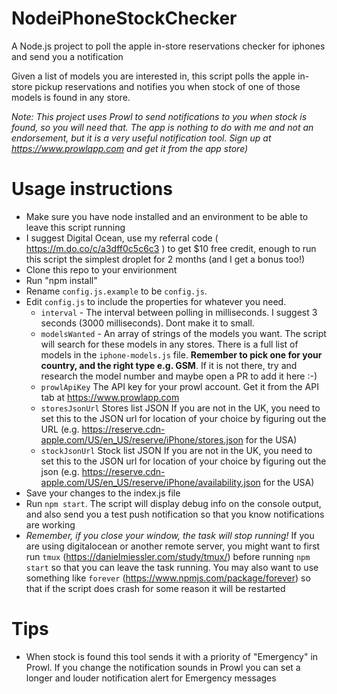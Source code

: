 # NodeiPhoneStockChecker
A Node.js project to poll the apple in-store reservations checker for iphones and send you a notification

Given a list of models you are interested in, this script polls the apple in-store pickup reservations and notifies you when stock of one of those models is found in any store.

_Note: This project uses Prowl to send notifications to you when stock is found, so you will need that. The app is nothing to do with me and not an endorsement, but it is a very useful notification tool. Sign up at https://www.prowlapp.com and get it from the app store)_

# Usage instructions
* Make sure you have node installed and an environment to be able to leave this script running
* I suggest Digital Ocean, use my referral code ( https://m.do.co/c/a3dff0c5c6c3 ) to get $10 free credit, enough to run this script the simplest droplet for 2 months (and I get a bonus too!)
* Clone this repo to your envirionment
* Run "npm install"
* Rename `config.js.example` to be `config.js`.
* Edit `config.js` to include the properties for whatever you need.
  * `interval` - The interval between polling in milliseconds. I suggest 3 seconds (3000 milliseconds). Dont make it to small.
  * `modelsWanted` - An array of strings of the models you want. The script will search for these models in any stores. There is a full list of models in the `iphone-models.js` file. **Remember to pick one for your country, and the right type e.g. GSM**. If it is not there, try and research the model number and maybe open a PR to add it here :-)
  * `prowlApiKey` The API key for your prowl account. Get it from the API tab at https://www.prowlapp.com
  * `storesJsonUrl` Stores list JSON If you are not in the UK, you need to set this to the JSON url for location of your choice by figuring out the URL (e.g. https://reserve.cdn-apple.com/US/en_US/reserve/iPhone/stores.json for the USA)
  * `stockJsonUrl`  Stock list JSON If you are not in the UK, you need to set this to the JSON url for location of your choice by figuring out the json (e.g. https://reserve.cdn-apple.com/US/en_US/reserve/iPhone/availability.json for the USA)
* Save your changes to the index.js file
* Run `npm start`. The script will display debug info on the console output, and also send you a test push notification so that you know notifications are working
* *Remember, if you close your window, the task will stop running!* If you are using digitalocean or another remote server, you might want to first run `tmux` (https://danielmiessler.com/study/tmux/) before running `npm start` so that you can leave the task running. You may also want to use something like `forever` (https://www.npmjs.com/package/forever) so that if the script does crash for some reason it will be restarted

# Tips
* When stock is found this tool sends it with a priority of "Emergency" in Prowl. If you change the notification sounds in Prowl you can set a longer and louder notification alert for Emergency messages
